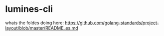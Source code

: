 # lumines-cli

whats the foldes doing here:
 https://github.com/golang-standards/project-layout/blob/master/README_es.md